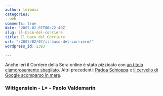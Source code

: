 ```yaml
---
author: leibniz
categories:
- web
comments: true
date: '2007-02-07T00:22:49Z'
slug: il-baco-del-corriere
title: Il baco del Corriere
url: "/2007/02/07/il-baco-del-corriere/"
wordpress_id: 2393

---
```

Anche ieri il Corriere della Sera online è stato pizzicato con [un titolo clamorosamente sbagliato](http://www.wittgenstein.it/post/20070206_84549.html). Altri precedenti: [Padoa Schioppa](http://www.leibniz-blogs.it/archives/2007/01/24/2380) e [il cervello di Google scomparso in mare](http://paolo.evectors.it/italian/2007/02/01.html#a3189).


### Wittgenstein - L* - Paolo Valdemarin

